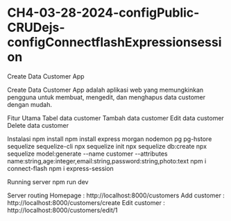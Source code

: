 # CH4-03-28-2024-configPublic-CRUDejs-configConnectflashExpressionsession

Create Data Customer App

Create Data Customer App adalah aplikasi web yang memungkinkan pengguna untuk membuat, mengedit, dan menghapus data customer dengan mudah.

Fitur Utama
Tabel data customer
Tambah data customer
Edit data customer
Delete data customer

Instalasi
npm install
npm install express morgan nodemon pg pg-hstore sequelize sequelize-cli
npx sequelize init
npx sequelize db:create
npx sequelize model:generate --name customer --attributes name:string,age:integer,email:string,password:string,photo:text
npm i connect-flash
npm i express-session

Running server
npm run dev

Server routing
 Homepage : http://localhost:8000/customers
 Add customer : http://localhost:8000/customers/create
 Edit customer : http://localhost:8000/customers/edit/1
 


